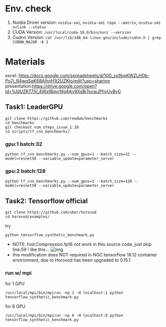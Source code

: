 # Env. check

1. Nvidia Driver version: `nvidia-smi`, `nvidia-smi topo --matrix`, `nvidia-smi nvlink --status`
2. CUDA Version: `/usr/local/cuda-10.0/bin/nvcc --version`
3. Cudnn Version: `cat /usr/lib/x86_64-linux-gnu/include/cudnn.h | grep CUDNN_MAJOR -A 2`


# Materials 

excel: https://docs.google.com/spreadsheets/d/10D_sx9bpKWZLHDb-Po7j_R4wqSqK68AjhnH1t2UZKjo/edit?usp=sharing
presentation:https://drive.google.com/open?id=1jJdUZRT7IV_4WxfBqyrNg4jkv9XsBi7ocwJPhyUvBy0

## Task1: LeaderGPU
```
git clone https://github.com/reedwm/benchmarks
cd benchmarks
git checkout num_steps_issue_1.10
cd scripts/tf_cnn_benchmarks/
```

### gpu:1 batch:32
```
python tf_cnn_benchmarks.py --num_gpus=1 --batch_size=32 --model=resnet50 --variable_update=parameter_server
```

### gpu:2 batch:128
```
python tf_cnn_benchmarks.py --num_gpus=2 --batch_size=128 --model=resnet50 --variable_update=parameter_server
```

## Task2: Tensorflow official
```
git clone https://github.com/uber/horovod
cd horovod/examples/
```

try 
```
python tensorflow_synthetic_benchmark.py
```

* NOTE: hvd.Compression.fp16 not work in this source code, just skip line:59 ! like this...
![img](https://snag.gy/qevcXm.jpg)
* this modification does NOT required in NGC tensorflow 18.12 container environment, due to Horovod has been upgraded to 0.15.1.

### run w/ mpi 
for 1 GPU
```
/usr/local/mpi/bin/mpirun -np 1 -H localhost:1 python tensorflow_synthetic_benchmark.py
```
for 8 GPU
```
/usr/local/mpi/bin/mpirun -np 8 -H localhost:8 python tensorflow_synthetic_benchmark.py
```
